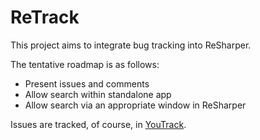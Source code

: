 ReTrack
=======
This project aims to integrate bug tracking into ReSharper.

The tentative roadmap is as follows:

* Present issues and comments
* Allow search within standalone app
* Allow search via an appropriate window in ReSharper

Issues are tracked, of course, in [YouTrack](http://retrack.myjetbrains.com/youtrack/issues).
